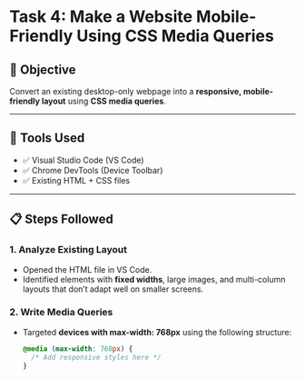 # Task 4: Make a Website Mobile-Friendly Using CSS Media Queries

## 📝 Objective
Convert an existing desktop-only webpage into a **responsive, mobile-friendly layout** using **CSS media queries**.

---

## 🧰 Tools Used
- ✅ Visual Studio Code (VS Code)
- ✅ Chrome DevTools (Device Toolbar)
- ✅ Existing HTML + CSS files

---

## 📋 Steps Followed

### 1. Analyze Existing Layout
- Opened the HTML file in VS Code.
- Identified elements with **fixed widths**, large images, and multi-column layouts that don’t adapt well on smaller screens.

### 2. Write Media Queries
- Targeted **devices with max-width: 768px** using the following structure:

  ```css
  @media (max-width: 768px) {
    /* Add responsive styles here */
  }
